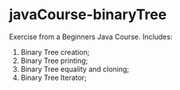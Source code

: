 # javaCourse-binaryTree

Exercise from a Beginners Java Course.
Includes:
1. Binary Tree creation;
2. Binary Tree printing;
3. Binary Tree equality and cloning;
4. Binary Tree Iterator;
